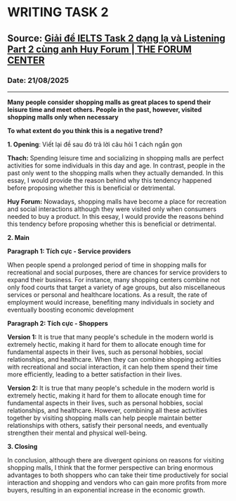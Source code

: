 # WRITING TASK 2

## Source: [Giải đề IELTS Task 2 dạng lạ và Listening Part 2 cùng anh Huy Forum | THE FORUM CENTER](https://www.youtube.com/watch?v=KWMoHUoApSY)

### Date: 21/08/2025
---

**Many people consider shopping malls as great places to spend their leisure time and meet others. People in the past, however, visited shopping malls only when necessary**

**To what extent do you think this is a negative trend?**

**1. Opening**: Viết lại đề sau đó trả lời câu hỏi 1 cách ngắn gọn

**Thach:** Spending leisure time and socializing in shopping malls are perfect activities for some individuals in this day and age. In contrast, people in the past only went to the shopping malls when they actually demanded. In this essay, I would provide the reason behind why this tendency happened before proposing whether this is beneficial or detrimental.

**Huy Forum:** Nowadays, shopping malls have become a place for recreation and social interactions although they were visited only when consumers needed to buy a product. In this eesay, I would provide the reasons behind this tendency before proposing whether this is beneficial or detrimental.

**2. Main**

**Paragraph 1: Tích cực - Service providers**

When people spend a prolonged period of time in shopping malls for recreational and social purposes, there are chances for service providers to expand their business. For instance, many shopping centers combine not only food courts that target a variety of age groups, but also miscellaneous services or personal and healthcare locations. As a result, the rate of employment would increase, benefiting many individuals in society and eventually boosting economic development

**Paragraph 2: Tích cực - Shoppers**

**Version 1:** It is true that many people's schedule in the modern world is extremely hectic, making it hard for them to allocate enough time for fundamental aspects in their lives, such as personal hobbies, social relationships, and healthcare. When they can combine shopping activities with recreational and social interaction, it can help them spend their time more efficiently, leading to a better satisfaction in their lives.

**Version 2:** It is true that many people's schedule in the modern world is extremely hectic, making it hard for them to allocate enough time for fundamental aspects in their lives, such as personal hobbies, social relationships, and healthcare. However, combining all these activities together by visiting shopping malls can help people maintain better relationships with others, satisfy their personal needs, and eventually strengthen their mental and physical well-being.

**3. Closing**

In conclusion, although there are divergent opinions on reasons for visiting shopping malls, I think that the former perspective can bring enormous advantages to both shoppers who can take their time productively for social interaction and shopping and vendors who can gain more profits from more buyers, resulting in an exponential increase in the economic growth.